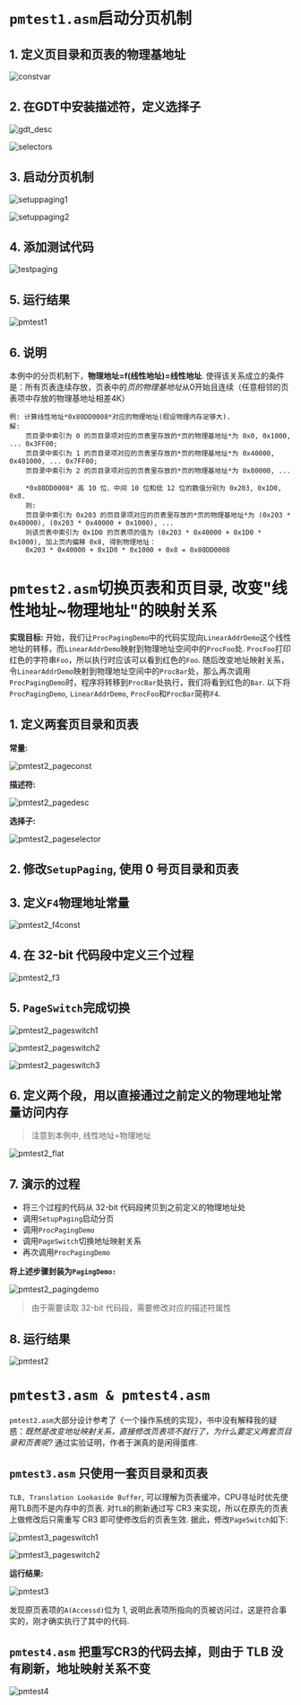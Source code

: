 # `pmtest1.asm`启动分页机制
## 1. 定义页目录和页表的物理基地址
![constvar](screenshot/constvar.png)

## 2. 在GDT中安装描述符，定义选择子
![gdt_desc](screenshot/gdt_desc.png)

![selectors](screenshot/selectors.png)

## 3. 启动分页机制
![setuppaging1](screenshot/setuppaging1.png)

![setuppaging2](screenshot/setuppaging2.png)

## 4. 添加测试代码
![testpaging](screenshot/testpaging.png)

## 5. 运行结果
![pmtest1](screenshot/pmtest1.png)

## 6. 说明
本例中的分页机制下，**物理地址=f(线性地址)=线性地址**. 使得该关系成立的条件是：所有页表连续存放，页表中的*页的物理基地址*从0开始且连续（任意相邻的页表项中存放的物理基地址相差4K）
```
例: 计算线性地址*0x80DD0008*对应的物理地址(假设物理内存足够大).
解:
    页目录中索引为 0 的页目录项对应的页表里存放的*页的物理基地址*为 0x0, 0x1000, ... 0x3FF00;
    页目录中索引为 1 的页目录项对应的页表里存放的*页的物理基地址*为 0x40000, 0x401000, ... 0x7FF00;
    页目录中索引为 2 的页目录项对应的页表里存放的*页的物理基地址*为 0x80000, ...
    
    *0x80DD0008* 高 10 位、中间 10 位和低 12 位的数值分别为 0x203, 0x1D0, 0x8.
    则:
    页目录中索引为 0x203 的页目录项对应的页表里存放的*页的物理基地址*为 (0x203 * 0x40000), (0x203 * 0x40000 + 0x1000), ...
    则该页表中索引为 0x1D0 的页表项的值为 (0x203 * 0x40000 + 0x1D0 * 0x1000), 加上页内偏移 0x8, 得到物理地址：
    0x203 * 0x40000 + 0x1D0 * 0x1000 + 0x8 = 0x80DD0008
```

# `pmtest2.asm`切换页表和页目录, 改变"线性地址~物理地址"的映射关系
**实现目标:**
开始，我们让`ProcPagingDemo`中的代码实现向`LinearAddrDemo`这个线性地址的转移，而`LinearAddrDemo`映射到物理地址空间中的`ProcFoo`处. `ProcFoo`打印红色的字符串`Foo`，所以执行时应该可以看到红色的`Foo`. 随后改变地址映射关系，令`LinearAddrDemo`映射到物理地址空间中的`ProcBar`处，那么再次调用`ProcPagingDemo`时，程序将转移到`ProcBar`处执行，我们将看到红色的`Bar`.
以下将`ProcPagingDemo`, `LinearAddrDemo`, `ProcFoo`和`ProcBar`简称`F4`.

## 1. 定义两套页目录和页表
**常量:**

![pmtest2_pageconst](screenshot/pmtest2_pageconst.png)

**描述符:**

![pmtest2_pagedesc](screenshot/pmtest2_pagedesc.png)

**选择子:**

![pmtest2_pageselector](screenshot/pmtest2_pageselector.png)

## 2. 修改`SetupPaging`, 使用 0 号页目录和页表

## 3. 定义`F4`物理地址常量

![pmtest2_f4const](screenshot/pmtest2_f4const.png)

## 4. 在 32-bit 代码段中定义三个过程

![pmtest2_f3](screenshot/pmtest2_f3.png)

## 5. `PageSwitch`完成切换

![pmtest2_pageswitch1](screenshot/pmtest2_pageswitch1.png)

![pmtest2_pageswitch2](screenshot/pmtest2_pageswitch2.png)

![pmtest2_pageswitch3](screenshot/pmtest2_pageswitch3.png)

## 6. 定义两个段，用以直接通过之前定义的物理地址常量访问内存
> 注意到本例中, 线性地址=物理地址

![pmtest2_flat](screenshot/pmtest2_flat.png)

## 7. 演示的过程
* 将三个过程的代码从 32-bit 代码段拷贝到之前定义的物理地址处
* 调用`SetupPaging`启动分页
* 调用`ProcPagingDemo`
* 调用`PageSwitch`切换地址映射关系
* 再次调用`ProcPagingDemo`

**将上述步骤封装为`PagingDemo:`**

![pmtest2_pagingdemo](screenshot/pmtest2_pagingdemo.png)

> 由于需要读取 32-bit 代码段，需要修改对应的描述符属性

## 8. 运行结果
![pmtest2](screenshot/pmtest2.png)

# `pmtest3.asm & pmtest4.asm`
`pmtest2.asm`大部分设计参考了《一个操作系统的实现》，书中没有解释我的疑惑：*既然是改变地址映射关系，直接修改页表项不就行了，为什么要定义两套页目录和页表呢?* 通过实验证明，作者于渊真的是闲得蛋疼.

## `pmtest3.asm` 只使用一套页目录和页表
`TLB, Translation Lookaside Buffer`, 可以理解为页表缓冲，CPU寻址时优先使用TLB而不是内存中的页表. 对`TLB`的刷新通过写 CR3 来实现，所以在原先的页表上做修改后只需重写 CR3 即可使修改后的页表生效. 据此，修改`PageSwitch`如下:

![pmtest3_pageswitch1](screenshot/pmtest3_pageswitch1.png)

![pmtest3_pageswitch2](screenshot/pmtest3_pageswitch2.png)

**运行结果:**

![pmtest3](screenshot/pmtest3.png)

发现原页表项的`A(Accessd)`位为 1, 说明此表项所指向的页被访问过，这是符合事实的，刚才确实执行了其中的代码.

## `pmtest4.asm` 把重写CR3的代码去掉，则由于 TLB 没有刷新，地址映射关系不变
![pmtest4](screenshot/pmtest4.png)